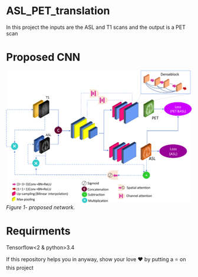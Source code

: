 # ASL_PET_translation


In this project the inputs are the ASL and T1 scans and the output is a PET scan

# Proposed CNN
<p>
    <img src="net.png" alt>
    <em>Figure 1- proposed network.</em>
</p>


# Requirments
Tensorflow<2 & python>3.4

If this repository helps you in anyway, show your love :heart: by putting a :star: on this project 
